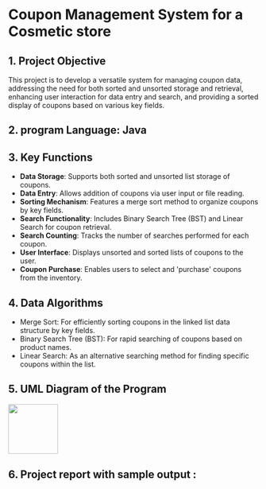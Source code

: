 # Coupon Management System for a Cosmetic store

## 1. Project Objective
   This project is to develop a versatile system for managing coupon data, addressing the need for both sorted and unsorted storage and retrieval, enhancing user interaction for data entry and search, and providing a sorted display of coupons based on various key fields.

## 2. program Language: Java

## 3. Key Functions
   - **Data Storage**: Supports both sorted and unsorted list storage of coupons.
   - **Data Entry**: Allows addition of coupons via user input or file reading.
   - **Sorting Mechanism**: Features a merge sort method to organize coupons by key fields.
   - **Search Functionality**: Includes Binary Search Tree (BST) and Linear Search for coupon retrieval.
   - **Search Counting**: Tracks the number of searches performed for each coupon.
   - **User Interface**: Displays unsorted and sorted lists of coupons to the user.
   - **Coupon Purchase**: Enables users to select and 'purchase' coupons from the inventory.
  
## 4. Data Algorithms
   - Merge Sort: For efficiently sorting coupons in the linked list data structure by key fields.
   - Binary Search Tree (BST): For rapid searching of coupons based on product names.
   - Linear Search: As an alternative searching method for finding specific coupons within the list.

## 5. UML Diagram of the Program
   <img src="https://github.com/jennakwak/Coupon-Management-System/assets/159206625/de565896-0ba2-4e12-8753-6bc211c8c9d8" width="100">

## 6. Project report with sample output : 
   
